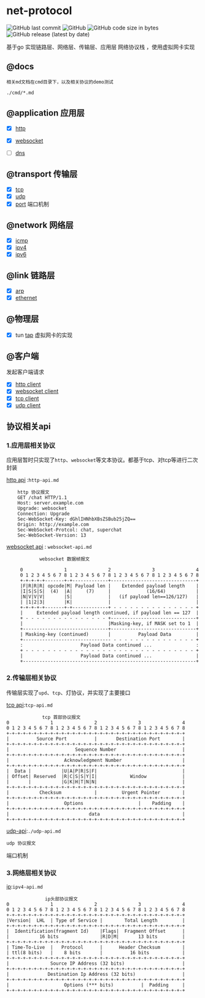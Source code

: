 # net-protocol
<p>
<img alt="GitHub last commit" src="https://img.shields.io/github/last-commit/brewlin/net-protocol">
<img alt="GitHub" src="https://img.shields.io/github/license/brewlin/net-protocol">
<img alt="GitHub code size in bytes" src="https://img.shields.io/github/languages/code-size/brewlin/net-protocol">
  <img alt="GitHub release (latest by date)" src="https://img.shields.io/github/v/release/brewlin/net-protocol">
  </p>


基于go 实现链路层、网络层、传输层、应用层 网络协议栈 ，使用虚拟网卡实现
## @docs
```
相关md文档在cmd目录下，以及相关协议的demo测试
```
`./cmd/*.md`
## @application 应用层
- [x] [http](http://wiki.brewlin.com/wiki/net-protocol/index/)
- [x] [websocket](http://wiki.brewlin.com/wiki/net-protocol/index/)
- [ ] [dns](http://wiki.brewlin.com/wiki/net-protocol/index/)


## @transport 传输层
- [x] [tcp](http://wiki.brewlin.com/wiki/net-protocol/index/)
- [x] [udp](http://wiki.brewlin.com/wiki/net-protocol/index/)
- [x] [port](http://wiki.brewlin.com/wiki/net-protocol/index/) 端口机制 

## @network 网络层
- [x] [icmp](http://wiki.brewlin.com/wiki/net-protocol/index/)
- [x] [ipv4](http://wiki.brewlin.com/wiki/net-protocol/index/)
- [x] [ipv6](http://wiki.brewlin.com/wiki/net-protocol/index/)

## @link 链路层
- [x] [arp](http://wiki.brewlin.com/wiki/net-protocol/index/)
- [x] [ethernet](http://wiki.brewlin.com/wiki/net-protocol/index/) 

## @物理层
- [x] tun [tap](http://wiki.brewlin.com/wiki/net-protocol/index/) 虚拟网卡的实现

## @客户端
发起客户端请求
- [x] [http client](http://wiki.brewlin.com/wiki/net-protocol/index/)
- [x] [websocket client](http://wiki.brewlin.com/wiki/net-protocol/index/)
- [x] [tcp client](http://wiki.brewlin.com/wiki/net-protocol/index/)
- [x] [udp client](http://wiki.brewlin.com/wiki/net-protocol/index/)
## 协议相关api
### 1.应用层相关协议
应用层暂时只实现了`http`、`websocket`等文本协议。都基于tcp、对tcp等进行二次封装

[http api](./http-api.md) :`http-api.md`
```
	http 协议报文
	GET /chat HTTP/1.1
	Host: server.example.com
	Upgrade: websocket
	Connection: Upgrade
	Sec-WebSocket-Key: dGhlIHNhbXBsZSBub25jZQ==
	Origin: http://example.com
	Sec-WebSocket-Protcol: chat, superchat
	Sec-WebSocket-Version: 13
```
[websocket api](./websocket-api.md) : `websocket-api.md`
```
			websocket 数据帧报文

     0               1               2               3               4
     0 1 2 3 4 5 6 7 8 1 2 3 4 5 6 7 8 1 2 3 4 5 6 7 8 1 2 3 4 5 6 7 8
     +-+-+-+-+-------+-+-------------+-------------------------------+
     |F|R|R|R| opcode|M| Payload len |    Extended payload length    |
     |I|S|S|S|  (4)  |A|     (7)     |             (16/64)           |
     |N|V|V|V|       |S|             |   (if payload len==126/127)   |
     | |1|2|3|       |K|             |                               |
     +-+-+-+-+-------+-+-------------+ - - - - - - - - - - - - - - - +
     |     Extended payload length continued, if payload len == 127  |
     + - - - - - - - - - - - - - - - +-------------------------------+
     |                               |Masking-key, if MASK set to 1  |
     +-------------------------------+-------------------------------+
     | Masking-key (continued)       |          Payload Data         |
     +-------------------------------- - - - - - - - - - - - - - - - +
     :                     Payload Data continued ...                :
     + - - - - - - - - - - - - - - - - - - - - - - - - - - - - - - - +
     |                     Payload Data continued ...                |
     +---------------------------------------------------------------+

```
### 2.传输层相关协议
传输层实现了`upd`、`tcp`、灯协议，并实现了主要接口

[tcp api](./tcp-api.md):`tcp-api.md`

```
		     tcp 首部协议报文
0               1               2               3               4
0 1 2 3 4 5 6 7 8 1 2 3 4 5 6 7 8 1 2 3 4 5 6 7 8 1 2 3 4 5 6 7 8
+-+-+-+-+-+-+-+-+-+-+-+-+-+-+-+-+-+-+-+-+-+-+-+-+-+-+-+-+-+-+-+-+
|          Source Port          |       Destination Port        |
+-+-+-+-+-+-+-+-+-+-+-+-+-+-+-+-+-+-+-+-+-+-+-+-+-+-+-+-+-+-+-+-+
|                        Sequence Number                        |
+-+-+-+-+-+-+-+-+-+-+-+-+-+-+-+-+-+-+-+-+-+-+-+-+-+-+-+-+-+-+-+-+
|                    Acknowledgment Number                      |
+-+-+-+-+-+-+-+-+-+-+-+-+-+-+-+-+-+-+-+-+-+-+-+-+-+-+-+-+-+-+-+-+
|  Data |           |U|A|P|R|S|F|                               |
| Offset| Reserved  |R|C|S|S|Y|I|            Window             |
|       |           |G|K|H|T|N|N|                               |
+-+-+-+-+-+-+-+-+-+-+-+-+-+-+-+-+-+-+-+-+-+-+-+-+-+-+-+-+-+-+-+-+
|           Checksum            |         Urgent Pointer        |
+-+-+-+-+-+-+-+-+-+-+-+-+-+-+-+-+-+-+-+-+-+-+-+-+-+-+-+-+-+-+-+-+
|                    Options                    |    Padding    |
+-+-+-+-+-+-+-+-+-+-+-+-+-+-+-+-+-+-+-+-+-+-+-+-+-+-+-+-+-+-+-+-+
|                             data                              |
+-+-+-+-+-+-+-+-+-+-+-+-+-+-+-+-+-+-+-+-+-+-+-+-+-+-+-+-+-+-+-+-+
```

[udp-api](./udp-api.md):`./udp-api.md`
```
udp 协议报文
```


端口机制

### 3.网络层相关协议

[ip](./ipv-api.md):`ipv4-api.md`
```
              ip头部协议报文
0               1               2               3               4
0 1 2 3 4 5 6 7 8 1 2 3 4 5 6 7 8 1 2 3 4 5 6 7 8 1 2 3 4 5 6 7 8
+-+-+-+-+-+-+-+-+-+-+-+-+-+-+-+-+-+-+-+-+-+-+-+-+-+-+-+-+-+-+-+-+
|Version|  LHL  | Type of Service |        Total Length         |
+-+-+-+-+-+-+-+-+-+-+-+-+-+-+-+-+-+-+-+-+-+-+-+-+-+-+-+-+-+-+-+-+
|  Identification(fragment Id)    |Flags|  Fragment Offset      |
|           16 bits               |R|D|M|       13 bits         |
+-+-+-+-+-+-+-+-+-+-+-+-+-+-+-+-+-+-+-+-+-+-+-+-+-+-+-+-+-+-+-+-+
| Time-To-Live  |   Protocol      |      Header Checksum        |
| ttl(8 bits)   |    8 bits       |          16 bits            |
+-+-+-+-+-+-+-+-+-+-+-+-+-+-+-+-+-+-+-+-+-+-+-+-+-+-+-+-+-+-+-+-+
|               Source IP Address (32 bits)                     |
+-+-+-+-+-+-+-+-+-+-+-+-+-+-+-+-+-+-+-+-+-+-+-+-+-+-+-+-+-+-+-+-+
|              Destination Ip Address (32 bits)                 |
+-+-+-+-+-+-+-+-+-+-+-+-+-+-+-+-+-+-+-+-+-+-+-+-+-+-+-+-+-+-+-+-+
|                    Options (*** bits)          |  Padding     |
+-+-+-+-+-+-+-+-+-+-+-+-+-+-+-+-+-+-+-+-+-+-+-+-+-+-+-+-+-+-+-+-+
```